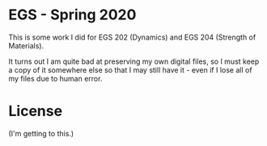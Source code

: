 # EGS - Spring 2020

This is some work I did for EGS 202 (Dynamics) and EGS 204 (Strength of Materials).

It turns out I am quite bad at preserving my own digital files, so I must keep a copy of it somewhere else so that I may still have it - even if I lose all of my files due to human error.

# License

(I'm getting to this.)
